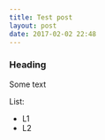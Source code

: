 ```yaml
---
title: Test post
layout: post
date: 2017-02-02 22:48
---
```


### Heading

Some text

List:
- L1
- L2

